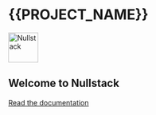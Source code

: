 # {{PROJECT_NAME}}

<img src='https://raw.githubusercontent.com/nullstack/nullstack/master/nullstack.png' height='60' alt='Nullstack' />

## Welcome to Nullstack 

[Read the documentation](https://nullstack.app/documentation)